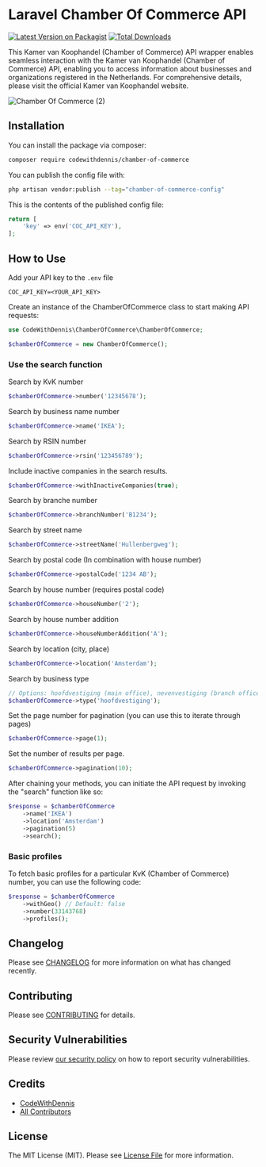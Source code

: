 # Laravel Chamber Of Commerce API

[![Latest Version on Packagist](https://img.shields.io/packagist/v/codewithdennis/chamber-of-commerce.svg?style=flat-square)](https://packagist.org/packages/codewithdennis/chamber-of-commerce)
[![Total Downloads](https://img.shields.io/packagist/dt/codewithdennis/chamber-of-commerce.svg?style=flat-square)](https://packagist.org/packages/codewithdennis/chamber-of-commerce)

This Kamer van Koophandel (Chamber of Commerce) API wrapper enables seamless interaction with the Kamer van Koophandel (Chamber of Commerce) API, enabling you to access information about businesses and organizations registered in the Netherlands. For comprehensive details, please visit the official Kamer van Koophandel website.

![Chamber Of Commerce (2)](https://github.com/CodeWithDennis/chamber-of-commerce/assets/23448484/2f892e9b-1927-4355-b1a1-043c12f69caa)

## Installation

You can install the package via composer:

```bash
composer require codewithdennis/chamber-of-commerce
```

You can publish the config file with:

```bash
php artisan vendor:publish --tag="chamber-of-commerce-config"
```

This is the contents of the published config file:

```php
return [
    'key' => env('COC_API_KEY'),
];
```

## How to Use
Add your API key to the `.env` file

```dotenv
COC_API_KEY=<YOUR_API_KEY>
```

Create an instance of the ChamberOfCommerce class to start making API requests:

```php
use CodeWithDennis\ChamberOfCommerce\ChamberOfCommerce;

$chamberOfCommerce = new ChamberOfCommerce();
```

### Use the search function

Search by KvK number
```php
$chamberOfCommerce->number('12345678');
```

Search by business name number

```php
$chamberOfCommerce->name('IKEA');
```

Search by RSIN number
```php
$chamberOfCommerce->rsin('123456789');
```

Include inactive companies in the search results.
```php
$chamberOfCommerce->withInactiveCompanies(true);
```

Search by branche number
```php
$chamberOfCommerce->branchNumber('B1234');
```

Search by street name

```php
$chamberOfCommerce->streetName('Hullenbergweg');
```

Search by postal code (In combination with house number)
```php
$chamberOfCommerce->postalCode('1234 AB');
```

Search by house number (requires postal code)
```php
$chamberOfCommerce->houseNumber('2');
```
Search by house number addition

```php
$chamberOfCommerce->houseNumberAddition('A');
```

Search by location (city, place)

```PHP
$chamberOfCommerce->location('Amsterdam');
```

Search by business type
```php
// Options: hoofdvestiging (main office), nevenvestiging (branch office), rechtspersoon (legal entity)
$chamberOfCommerce->type('hoofdvestiging');
```

Set the page number for pagination (you can use this to iterate through pages)
```php
$chamberOfCommerce->page(1);
```

Set the number of results per page.
```php
$chamberOfCommerce->pagination(10);
```

After chaining your methods, you can initiate the API request by invoking the "search" function like so:

```php
$response = $chamberOfCommerce
    ->name('IKEA')
    ->location('Amsterdam')
    ->pagination(5)
    ->search();
```


### Basic profiles
To fetch basic profiles for a particular KvK (Chamber of Commerce) number, you can use the following code:

```php
$response = $chamberOfCommerce
    ->withGeo() // Default: false
    ->number(33143768)
    ->profiles();
```

## Changelog

Please see [CHANGELOG](CHANGELOG.md) for more information on what has changed recently.

## Contributing

Please see [CONTRIBUTING](CONTRIBUTING.md) for details.

## Security Vulnerabilities

Please review [our security policy](../../security/policy) on how to report security vulnerabilities.

## Credits

- [CodeWithDennis](https://github.com/CodeWithDennis)
- [All Contributors](../../contributors)

## License

The MIT License (MIT). Please see [License File](LICENSE.md) for more information.
